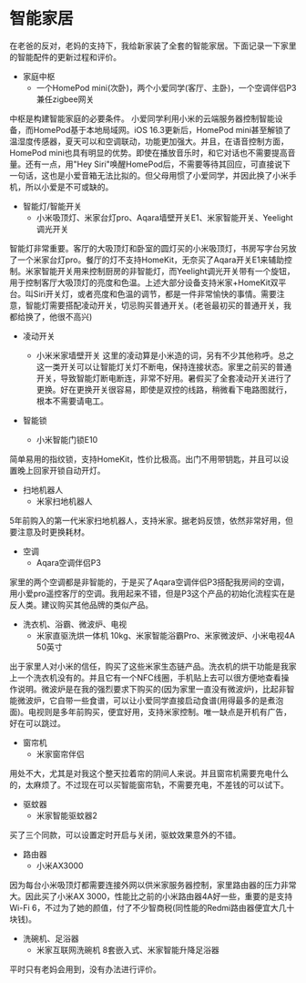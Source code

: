 # 智能家居
在老爸的反对，老妈的支持下，我给新家装了全套的智能家居。下面记录一下家里的智能配件的更新过程和评价。

- 家庭中枢
    - 一个HomePod mini(次卧)，两个小爱同学(客厅、主卧)，一个空调伴侣P3兼任zigbee网关

中枢是构建智能家庭的必要条件。
小爱同学利用小米的云端服务器控制智能设备，而HomePod基于本地局域网。iOS 16.3更新后，HomePod mini甚至解锁了温湿度传感器，夏天可以和空调联动，功能更加强大。并且，在语音控制方面，HomePod mini也具有明显的优势。即使在播放音乐时，和它对话也不需要提高音量。还有一点，用"Hey Siri"唤醒HomePod后，不需要等待其回应，可直接说下一句话，这也是小爱音箱无法比拟的。但父母用惯了小爱同学，并因此换了小米手机，所以小爱是不可或缺的。


- 智能灯/智能开关
    - 小米吸顶灯、米家台灯pro、Aqara墙壁开关E1、米家智能开关、Yeelight调光开关

智能灯非常重要。客厅的大吸顶灯和卧室的圆灯买的小米吸顶灯，书房写字台另放了一个米家台灯pro。餐厅的灯不支持HomeKit，无奈买了Aqara开关E1来辅助控制。米家智能开关用来控制厨房的非智能灯，而Yeelight调光开关带有一个旋钮，用于控制客厅大吸顶灯的亮度和色温。上述大部分设备支持米家+HomeKit双平台。叫Siri开关灯，或者亮度和色温的调节，都是一件非常愉快的事情。需要注意，智能灯需要搭配凌动开关，切忌购买普通开关。(老爸最初买的普通开关，我都给换了，他很不高兴)


- 凌动开关
    - 小米米家墙壁开关
这里的凌动算是小米造的词，另有不少其他称呼。总之这一类开关可以让智能灯关灯不断电，保持连接状态。家里之前买的普通开关，导致智能灯断电断连，非常不好用。暑假买了全套凌动开关进行了更换。好在更换开关很容易，即使是双控的线路，稍微看下电路图就行，根本不需要请电工。


- 智能锁
    - 小米智能门锁E10

简单易用的指纹锁，支持HomeKit，性价比极高。出门不用带钥匙，并且可以设置晚上回家开锁自动开灯。


- 扫地机器人
    - 米家扫地机器人

5年前购入的第一代米家扫地机器人，支持米家。据老妈反馈，依然非常好用，但要注意及时更换耗材。


- 空调
    - Aqara空调伴侣P3

家里的两个空调都是非智能的，于是买了Aqara空调伴侣P3搭配我房间的空调，用小爱pro遥控客厅的空调。我用起来不错，但是P3这个产品的初始化流程实在是反人类。建议购买其他品牌的类似产品。


- 洗衣机、浴霸、微波炉、电视
    - 米家直驱洗烘一体机 10kg、米家智能浴霸Pro、米家微波炉、小米电视4A 50英寸

出于家里人对小米的信任，购买了这些米家生态链产品。洗衣机的烘干功能是我家上一个洗衣机没有的。并且它有一个NFC线圈，手机贴上去可以很方便地查看操作说明。微波炉是在我的强烈要求下购买的(因为家里一直没有微波炉)，比起非智能微波炉，它自带一些食谱，可以让小爱同学直接启动食谱(用得最多的是煮泡面)。电视则是多年前购买，便宜好用，支持米家控制。唯一缺点是开机有广告，好在可以跳过。


- 窗帘机
    - 米家窗帘伴侣

用处不大，尤其是对我这个整天拉着帘的阴间人来说。并且窗帘机需要充电什么的，太麻烦了。不过现在可以买智能窗帘轨，不需要充电，不差钱的可以试下。


- 驱蚊器
    - 米家智能驱蚊器2

买了三个同款，可以设置定时开启与关闭，驱蚊效果意外的不错。


- 路由器
    - 小米AX3000

因为每台小米吸顶灯都需要连接外网以供米家服务器控制，家里路由器的压力非常大。因此买了小米AX 3000，性能比之前的小米路由器4A好一些，重要的是支持Wi-Fi 6，不过为了她的颜值，付了不少智商税(同性能的Redmi路由器便宜大几十块钱)。


- 洗碗机、足浴器
    - 米家互联网洗碗机 8套嵌入式、米家智能升降足浴器

平时只有老妈会用到，没有办法进行评价。
